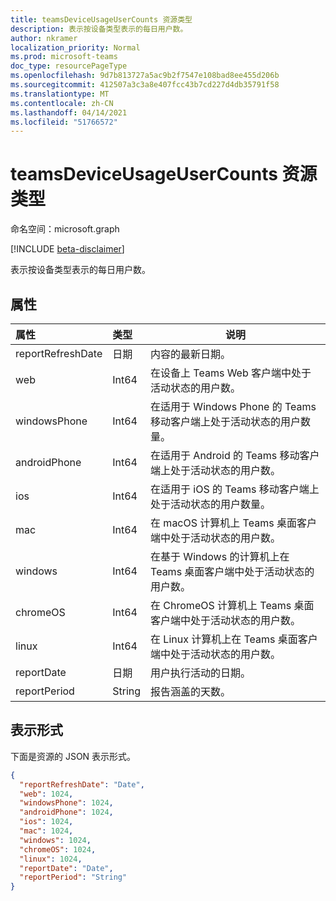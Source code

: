 ```yaml
---
title: teamsDeviceUsageUserCounts 资源类型
description: 表示按设备类型表示的每日用户数。
author: nkramer
localization_priority: Normal
ms.prod: microsoft-teams
doc_type: resourcePageType
ms.openlocfilehash: 9d7b813727a5ac9b2f7547e108bad8ee455d206b
ms.sourcegitcommit: 412507a3c3a8e407fcc43b7cd227d4db35791f58
ms.translationtype: MT
ms.contentlocale: zh-CN
ms.lasthandoff: 04/14/2021
ms.locfileid: "51766572"
---
```

# <a name="teamsdeviceusageusercounts-resource-type"></a>teamsDeviceUsageUserCounts 资源类型

命名空间：microsoft.graph

[!INCLUDE [beta-disclaimer](../../includes/beta-disclaimer.md)]

表示按设备类型表示的每日用户数。

## <a name="properties"></a>属性

| 属性          | 类型   | 说明                                                  |
| :---------------- | :----- | ------------------------------------------------------------ |
| reportRefreshDate | 日期   | 内容的最新日期。                              |
| web               | Int64  | 在设备上 Teams Web 客户端中处于活动状态的用户数。 |
| windowsPhone      | Int64  | 在适用于 Windows Phone 的 Teams 移动客户端上处于活动状态的用户数量。 |
| androidPhone      | Int64  | 在适用于 Android 的 Teams 移动客户端上处于活动状态的用户数。 |
| ios               | Int64  | 在适用于 iOS 的 Teams 移动客户端上处于活动状态的用户数量。 |
| mac               | Int64  | 在 macOS 计算机上 Teams 桌面客户端中处于活动状态的用户数。 |
| windows           | Int64  | 在基于 Windows 的计算机上在 Teams 桌面客户端中处于活动状态的用户数。 |
| chromeOS          | Int64  | 在 ChromeOS 计算机上 Teams 桌面客户端中处于活动状态的用户数。 |
| linux             | Int64  | 在 Linux 计算机上在 Teams 桌面客户端中处于活动状态的用户数。 |
| reportDate        | 日期   | 用户执行活动的日期。        |
| reportPeriod      | String | 报告涵盖的天数。                        |

## <a name="representation"></a>表示形式

下面是资源的 JSON 表示形式。

<!-- {
  "blockType": "resource",
  "@odata.type": "microsoft.graph.teamsDeviceUsageUserCounts"
} -->

```json
{
  "reportRefreshDate": "Date", 
  "web": 1024, 
  "windowsPhone": 1024, 
  "androidPhone": 1024, 
  "ios": 1024, 
  "mac": 1024, 
  "windows": 1024, 
  "chromeOS": 1024, 
  "linux": 1024, 
  "reportDate": "Date", 
  "reportPeriod": "String"
}
```


